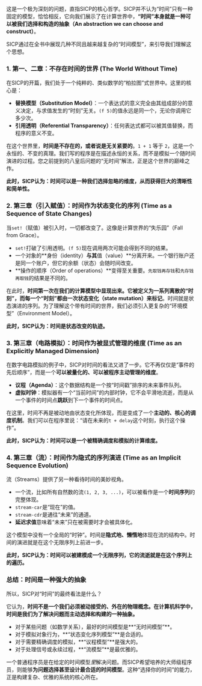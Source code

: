 这是一个极为深刻的问题，直指SICP的核心哲学。SICP并不认为“时间”只有一种固定的模型，恰恰相反，它向我们展示了在计算世界中，**“时间”本身就是一种可以被我们选择和构造的抽象（An abstraction we can choose and construct）**。

SICP通过在全书中展现几种不同且越来越复杂的“时间模型”，来引导我们理解这个思想。

### 1. 第一、二章：不存在时间的世界 (The World Without Time)

在SICP的开篇，我们处于一个纯粹的、类似数学的“柏拉图”式世界中。这里的核心是：

* **替换模型（Substitution Model）**：一个表达式的意义完全由其组成部分的意义决定，与求值发生的“时刻”无关。`(f 5)`的值永远是同一个，无论你调用它多少次。
* **引用透明（Referential Transparency）**：任何表达式都可以被其值替换，而程序的意义不变。

在这个世界里，**时间是不存在的，或者说是无关紧要的**。`1 + 1` 等于 `2`，这是一个永恒的、不变的真理。我们写的程序是在描述永恒的关系，而不是模拟一个随时间演进的过程。您之前提到的八皇后问题的“无时间”解法，正是这个世界的巅峰之作。

**此时，SICP认为：时间可以是一种我们选择忽略的维度，从而获得巨大的清晰性和简单性。**

### 2. 第三章（引入赋值）：时间作为状态变化的序列 (Time as a Sequence of State Changes)

当`set!`（赋值）被引入时，一切都改变了。这像是计算世界的“失乐园”（Fall from Grace）。

* `set!`打破了引用透明。`(f 5)`现在调用两次可能会得到不同的结果。
* 一个对象的**身份（identity）**与其**值（value）**分离开来。一个银行账户还是同一个账户，但它的余额（状态）会随时间改变。
* **操作的顺序（Order of operations）**变得至关重要。`先取钱再存钱`和`先存钱再取钱`的结果是不同的。

在此时，**时间第一次在我们的计算模型中显现出来。它被定义为一系列离散的“时刻”，而每一个“时刻”都由一次状态变化（state mutation）来标记**。时间就是状态演进的序列。为了理解这个带有时间的世界，我们必须引入更复杂的“环境模型”（Environment Model）。

**此时，SICP认为：时间是状态改变的轨迹。**

### 3. 第三章（电路模拟）：时间作为被显式管理的维度 (Time as an Explicitly Managed Dimension)

在数字电路模拟的例子中，SICP对时间的看法又进了一步。它不再仅仅是“事件的先后顺序”，而是一个**可以被量化的、可以被程序主动管理的维度**。

* **议程（Agenda）**：这个数据结构是一个按“时间戳”排序的未来事件队列。
* **虚拟时钟**：模拟器有一个“当前时间”的内部时钟，它不会平滑地流逝，而是从一个事件的时间点**跳跃**到下一个事件的时间点。

在这里，时间不再是被动地由状态变化所体现，而是变成了一个**主动的、核心的调度机制**。我们可以在程序里说：“请在未来的`t + delay`这个时刻，执行这个操作”。

**此时，SICP认为：时间可以是一个被精确调度和模拟的计算维度。**

### 4. 第三章（流）：时间作为隐式的序列演进 (Time as an Implicit Sequence Evolution)

流（Streams）提供了另一种看待时间的美妙视角。

* 一个流，比如所有自然数的流`(1, 2, 3, ...)`，可以被看作是一个**时间序列**的完整体现。
* `stream-car`是“现在”的值。
* `stream-cdr`是通往“未来”的通道。
* **延迟求值**意味着“未来”只在被需要时才会被具体化。

这个模型中没有一个全局的“时钟”。时间是**隐式地、懒惰地**体现在流的结构中。时间的演进就是在这个无限序列上前进一步。

**此时，SICP认为：时间可以被建模成一个无限序列，它的流逝就是在这个序列上的遍历。**

### 总结：时间是一种强大的抽象

所以，SICP对“时间”的最终看法是什么？

它认为，**时间不是一个我们必须被动接受的、外在的物理概念。在计算机科学中，时间是我们为了解决问题而主动选择和构建的一种抽象。**

* 对于某些问题（如数学关系），最好的时间模型是**“无时间模型”**。
* 对于模拟对象行为，**“状态变化序列模型”**是合适的。
* 对于需要精确调度的模拟，**“议程模型”**是强大的。
* 对于处理信号或永续过程，**“流模型”**是最优雅的。

一个普通程序员是在给定的时间模型*里*解决问题。而SICP希望培养的大师级程序员，则能够**为问题选择甚至设计最合适的时间模型**。这种“选择你的时间”的能力，正是构建复杂、优雅的系统的核心所在。